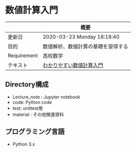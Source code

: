 # 数値計算入門

||概要|
|---|---|
|更新日|2020-03-23 Monday 18:18:40|
|目的|数値解析、数値計算の基礎を習得する|
|Requirement|高校数学|
|テキスト|[わかりやすい数値計算入門](https://www.kinokuniya.co.jp/f/dsg-01-9784896411942)|

## Directory構成

- Lecture_note : Jupyter notebook
- code: Python code
- test: unittest用
- material : その他関連資料

## プログラミング言語

- Python 3.x



